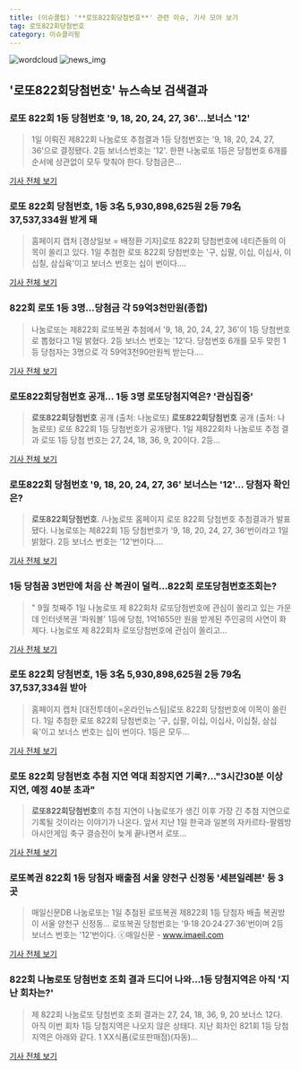 ```yaml
---
title: (이슈클립) '**로또822회당첨번호**' 관련 이슈, 기사 모아 보기
tag: 로또822회당첨번호
category: 이슈클리핑
---
```

![wordcloud](https://s3.ap-northeast-2.amazonaws.com/lyrics101-wordcloud/2018-09-02-1535831796.png)
![news_img](https://user-images.githubusercontent.com/42597476/44507050-1206f400-a6e4-11e8-8d98-7ffbfebb353f.png)
## **'**로또822회당첨번호**'** 뉴스속보 검색결과
### 로또 822회 1등 당첨번호 '9, 18, 20, 24, 27, 36'...보너스 '12'

>1일 이뤄진 제822회 나눔로또 추첨결과 1등 당첨번호는 '9, 18, 20, 24, 27, 36'으로 결정됐다. 2등 보너스번호는 '12'. 한편 나눔로또 1등은 당첨번호 6개를 순서에 상관없이 모두 맞춰야 한다. 당첨금은...

<a href="http://www.headlinejeju.co.kr/?mod=news&act=articleView&idxno=343753" target="_blank">기사 전체 보기</a>

### 로또 822회 당첨번호, 1등 3名 5,930,898,625원 2등 79名 37,537,334원 받게 돼

>홈페이지 캡처 [경상일보 = 배정환 기자]로또 822회 당첨번호에 네티즌들의 이목이 쏠리고 있다. 1일 추첨한 로또 822회 당첨번호는 '구, 십팔, 이십, 이십사, 이십칠, 삼십육'이고 보너스 번호는 십이 번이다....

<a href="http://www.ksilbo.co.kr/news/articleView.html?idxno=657050" target="_blank">기사 전체 보기</a>

### 822회 로또 1등 3명…당첨금 각 59억3천만원(종합)

>나눔로또는 제822회 로또복권 추첨에서 '9, 18, 20, 24, 27, 36'이 1등 당첨번호로 뽑혔다고 1일 밝혔다. 2등 보너스 번호는 '12'다. 당첨번호 6개를 모두 맞힌 1등 당첨자는 3명으로 각 59억3천90만원씩 받는다....

<a href="http://app.yonhapnews.co.kr/YNA/Basic/SNS/r.aspx?c=AKR20180901064451002&did=1195m" target="_blank">기사 전체 보기</a>

### **로또822회당첨번호** 공개… 1등 3명 로또당첨지역은? '관심집중'

>**로또822회당첨번호** 공개 (출처: 나눔로또) **로또822회당첨번호** 공개 (출처: 나눔로또) 로또 822회 1등 당첨번호가 공개됐다. 1일 제822회차 나눔로또 추첨 결과 로또 1등 당첨 번호는 27, 24, 18, 36, 9, 20이다. 2등...

<a href="http://www.newscj.com/news/articleView.html?idxno=551367" target="_blank">기사 전체 보기</a>

### 로또822회 당첨번호 '9, 18, 20, 24, 27, 36' 보너스는 '12'… 당첨자 확인은?

>**로또822회당첨번호**. /나눔로또 홈페이지  로또 822회 당첨번호 추첨결과가 발표됐다.  나눔로또는 제822회 1등 당첨번호가 '9, 18, 20, 24, 27, 36'번이라고 1일 밝혔다.   2등 보너스 번호는 '12'번이다....

<a href="http://www.kyeongin.com/main/view.php?key=20180901002353299" target="_blank">기사 전체 보기</a>

### 1등 당첨꿈 3번만에 처음 산 복권이 덜컥…822회 로또당첨번호조회는?

>" 9월 첫째주 1일 나눔로또 제 822회차 로또당첨번호에 관심이 쏠리고 있는 가운데 인터넷복권 '파워볼' 1등에 당첨, 1억1655만 원을 받게된 주인공의 사연이 화제다. 나눔로또 제 822회차 로또당첨번호에 관심이 쏠리고...

<a href="http://www.mediapen.com/news/view/379784" target="_blank">기사 전체 보기</a>

### 로또 822회 당첨번호, 1등 3名 5,930,898,625원 2등 79名 37,537,334원 받아

>홈페이지 캡처 [대전투데이=온라인뉴스팀]로또 822회 당첨번호에 이목이 쏠린다. 1일 추첨한 로또 822회 당첨번호는 '구, 십팔, 이십, 이십사, 이십칠, 삼십육'이고 보너스 번호는 십이 번이다. 1등은 모두...

<a href="http://www.daejeontoday.com/news/articleView.html?idxno=511183" target="_blank">기사 전체 보기</a>

### 로또 822회 당첨번호 추첨 지연 역대 최장지연 기록?..."3시간30분 이상 지연, 예정 40분 초과"

>**로또822회당첨번호**의 추첨 지연이 나눔로또가 생긴 이후 가장 긴 추첨 지연으로 기록될 것이라는 이야기가 나온다. 앞서 지난 1일 한국과 일본의 자카르타-팔렘방 아시안게임 축구 결승전이 늦게 끝나면서 로또...

<a href="http://www.kookje.co.kr/news2011/asp/newsbody.asp?code=0300&key=20180902.99099000158" target="_blank">기사 전체 보기</a>

### 로또복권 822회 1등 당첨자 배출점 서울 양천구 신정동 '세븐일레븐' 등 3곳

>매일신문DB 나눔로또는 1일 추첨된 로또복권 제822회 1등 당첨자 배출 복권방이 서울 양천구 신정동... 로또복권 당첨번호는 '9·18·20·24·27·36'번이며 2등 보너스 번호는 '12'번이다. ⓒ매일신문 - www.imaeil.com

<a href="http://news.imaeil.com/Economy/2018090200592873624" target="_blank">기사 전체 보기</a>

### 822회 나눔로또 당첨번호 조회 결과 드디어 나와…1등 당첨지역은 아직 '지난 회차는?'

>제 822회 나눔로또 당첨번호 조회 결과는 27, 24, 18, 36, 9, 20 보너스 12다.   아직 이번 회차 1등 당첨지역은 나오지 않은 상태다.   지난 회차인 821회 1등 당첨지역은 아래와 같다. 1    XX식품(로또판매점)(자동)...

<a href="http://www.topstarnews.net/news/articleView.html?idxno=475065" target="_blank">기사 전체 보기</a>



